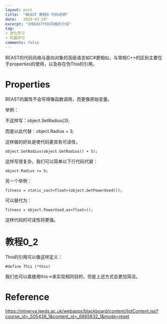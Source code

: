 ```yaml
---
layout: post
title:  "BEAST 教程0 代码说明"
date:   2020-03-29"
excerpt: "对BEAST代码风格的介绍"
tag:
- 进化学习
- 机器学习
comments: false
---
```


BEAST的代码风格与面向对象的高级语言如C#更相似，与常规C++的区别主要在于properties的使用，以及存在伪This的引用。

# Properties

BEAST的属性不会写得像函数调用，而更像原始变量。

举例：

不这样写：object.SetRadius(3);

而是以此代替：object.Radius = 3;

这样做的好处是使代码更具有可读性，

    object.SetRadius(object.GetRadius() + 5);

这样写很复杂，我们可以简单以下行代码代替：

    object.Radius += 5;

另一个举例：

    fitness = static_cast<float>(object.GetPowerUsed());

可以替代为：

    fitness = object.PowerUsed.as<float>();

这样代码的可读性将更强。

# 教程0_2

This的引用可以像这样定义：

    #define This (*this)
    
我们也可以直接用this->来实现相同目的，但是上述方式会更加简洁。

# Reference

https://minerva.leeds.ac.uk/webapps/blackboard/content/listContent.jsp?course_id=_505438_1&content_id=_6865832_1&mode=reset
